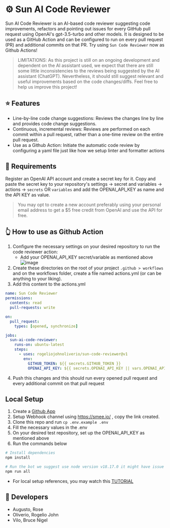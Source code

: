 # ⚙️ Sun AI Code Reviewer

Sun AI Code Reviewer is an AI-based code reviewer suggesting code improvements, refactors and pointing out issues for every GitHub pull request using OpenAI's gpt-3.5-turbo and other models. It is designed to be used as a GitHub Action and can be configured to run on every pull request (PR) and additional commits on that PR. Try using `Sun Code Reviewer` now as Github Actions!

> LIMITATIONS: As this project is still on an ongoing development and dependent on the AI assistant used, we expect that there are still some little inconsistencies to the reviews being suggested by the AI assistant (ChatGPT). Nevertheless, it should still suggest relevant and useful improvements based on the code changes/diffs. Feel free to help us improve this project!

## ⭐ Features

   - Line-by-line code change suggestions: Reviews the changes line by line and provides code change suggestions.
   - Continuous, incremental reviews: Reviews are performed on each commit within a pull request, rather than a one-time review on the entire pull request.
   - Use as a Github Action: Initiate the automatic code review by configuring a yaml file just like how we setup linter and formatter actions

## 🔑 Requirements
Register an OpenAI API account and create a secret key for it. Copy and paste the secret key to your repository's settings -> secret and variables -> actions -> `secrets` OR `variables` and add the OPENAI_API_KEY as name and the API KEY as value.

> You may opt to create a new account preferably using your personal email address to get a $5 free credit from OpenAI and use the API for free.

## 👆 How to use as Github Action
1. Configure the necessary settings on your desired repository to run the code reviewer action:
    - Add your OPENAI_API_KEY secret/variable as mentioned above
![image](https://github.com/rogeliojohnoliverio/public-repo/assets/110364637/4c3b82f1-42fb-45b6-aa92-ddaf62d2e92c)
2. Create these directories on the root of your project `.github > workflows` and on the workflows folder, create a file named actions.yml (or can be anything to your liking).
3. Add this content to the actions.yml
```yml
name: Sun Code Reviewer
permissions:
  contents: read
  pull-requests: write

on:
  pull_request:
    types: [opened, synchronize]

jobs:
  sun-ai-code-reviewer:
    runs-on: ubuntu-latest
    steps:
      - uses: rogeliojohnoliverio/sun-code-reviewer@v1
        env:
          GITHUB_TOKEN: ${{ secrets.GITHUB_TOKEN }}
          OPENAI_API_KEY: ${{ secrets.OPENAI_API_KEY || vars.OPENAI_API_KEY }}
```
4. Push this changes and this should run every opened pull request and every additional commit on that pull request

## Local Setup
1. Create a [Github App](https://docs.github.com/en/apps/creating-github-apps/registering-a-github-app/registering-a-github-app)
2. Setup Webhook channel using https://smee.io/ , copy the link created.
3. Clone this repo and run `cp .env.example .env`
4. Fill the necessary values in the .env
5. On your desired test repository, set up the OPENAI_API_KEY as mentioned above
6. Run the commands below
```sh
# Install dependencies
npm install

# Run the bot we suggest use node version v18.17.0 it might have issue with other versions
npm run all
```
- For local setup references, you may watch this [TUTORIAL](https://www.youtube.com/watch?v=WSkoEqrL0r4)

## 👤 Developers

- Augusto, Rose
- Oliverio, Rogelio John
- Vilo, Bruce Nigel
